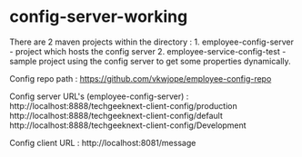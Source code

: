 # config-server-working
There are 2 maven projects within the directory :
    1. employee-config-server - project which hosts the config server
    2. employee-service-config-test - sample project using the config server to get some properties dynamically.

Config repo path : https://github.com/vkwjope/employee-config-repo

Config server URL's (employee-config-server) :
http://localhost:8888/techgeeknext-client-config/production
http://localhost:8888/techgeeknext-client-config/default
http://localhost:8888/techgeeknext-client-config/Development

Config client URL : http://localhost:8081/message

